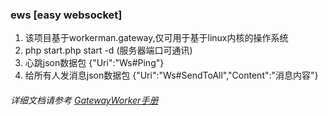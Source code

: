 ### ews [easy websocket]

1. 该项目基于workerman.gateway,仅可用于基于linux内核的操作系统
2. php start.php start -d (服务器端口可通讯)
3. 心跳json数据包 {"Uri":"Ws#Ping"}
4. 给所有人发消息json数据包 {"Uri":"Ws#SendToAll","Content":"消息内容"}

###### 详细文档请参考 [GatewayWorker手册](http://doc2.workerman.net/) 

